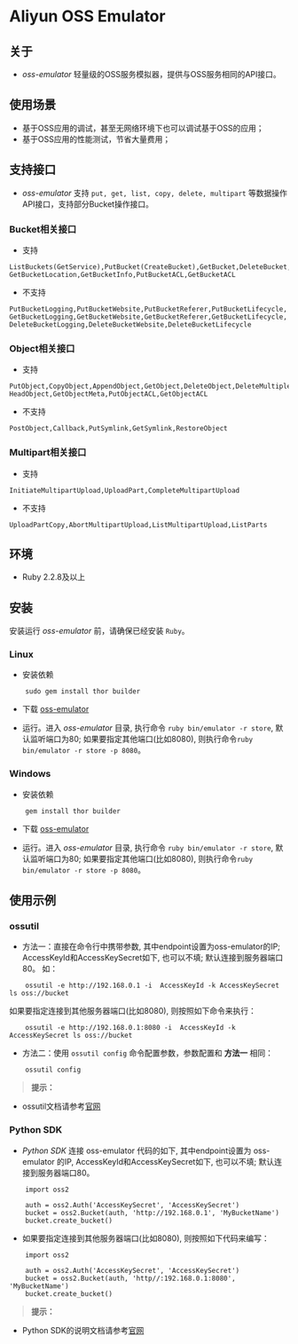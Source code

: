# Aliyun OSS Emulator

## 关于
- *oss-emulator* 轻量级的OSS服务模拟器，提供与OSS服务相同的API接口。

## 使用场景
- 基于OSS应用的调试，甚至无网络环境下也可以调试基于OSS的应用；
- 基于OSS应用的性能测试，节省大量费用；

## 支持接口

- *oss-emulator* 支持 `put, get, list, copy, delete, multipart` 等数据操作API接口，支持部分Bucket操作接口。

### Bucket相关接口
- 支持
```
ListBuckets(GetService),PutBucket(CreateBucket),GetBucket,DeleteBucket,
GetBucketLocation,GetBucketInfo,PutBucketACL,GetBucketACL
```

- 不支持
```
PutBucketLogging,PutBucketWebsite,PutBucketReferer,PutBucketLifecycle,
GetBucketLogging,GetBucketWebsite,GetBucketReferer,GetBucketLifecycle,
DeleteBucketLogging,DeleteBucketWebsite,DeleteBucketLifecycle
```

### Object相关接口
- 支持
```
PutObject,CopyObject,AppendObject,GetObject,DeleteObject,DeleteMultipleObjects,
HeadObject,GetObjectMeta,PutObjectACL,GetObjectACL
```

- 不支持
```
PostObject,Callback,PutSymlink,GetSymlink,RestoreObject
```

### Multipart相关接口
- 支持
```
InitiateMultipartUpload,UploadPart,CompleteMultipartUpload
```

- 不支持
```
UploadPartCopy,AbortMultipartUpload,ListMultipartUpload,ListParts
```

## 环境
- Ruby 2.2.8及以上

## 安装
安装运行 *oss-emulator* 前，请确保已经安装 `Ruby`。

### Linux
- 安装依赖
```
    sudo gem install thor builder
```

- 下载 [oss-emulator](https://github.com/aliyun/oss-emulator)

- 运行。进入 *oss-emulator* 目录, 执行命令 `ruby bin/emulator -r store`, 默认监听端口为80; 如果要指定其他端口(比如8080), 则执行命令`ruby bin/emulator -r store -p 8080`。

### Windows

- 安装依赖
```
    gem install thor builder
```

- 下载 [oss-emulator](https://github.com/aliyun/oss-emulator)

- 运行。进入 *oss-emulator* 目录, 执行命令 `ruby bin/emulator -r store`, 默认监听端口为80; 如果要指定其他端口(比如8080), 则执行命令`ruby bin/emulator -r store -p 8080`。

## 使用示例

### ossutil

- 方法一：直接在命令行中携带参数, 其中endpoint设置为oss-emulator的IP; AccessKeyId和AccessKeySecret如下, 也可以不填; 默认连接到服务器端口80。 如：
```
    ossutil -e http://192.168.0.1 -i  AccessKeyId -k AccessKeySecret ls oss://bucket
```
  如果要指定连接到其他服务器端口(比如8080), 则按照如下命令来执行：
```
    ossutil -e http://192.168.0.1:8080 -i  AccessKeyId -k AccessKeySecret ls oss://bucket
```

- 方法二：使用 `ossutil config` 命令配置参数，参数配置和 **方法一** 相同：
```
    ossutil config
```

> **提示：**
- ossutil文档请参考[官网](https://help.aliyun.com/document_detail/50452.html)
  
### Python SDK

- *Python SDK* 连接 oss-emulator 代码的如下, 其中endpoint设置为 oss-emulator 的IP, AccessKeyId和AccessKeySecret如下, 也可以不填; 默认连接到服务器端口80。

```
    import oss2

    auth = oss2.Auth('AccessKeySecret', 'AccessKeySecret')
    bucket = oss2.Bucket(auth, 'http://192.168.0.1', 'MyBucketName')
    bucket.create_bucket()
```
- 如果要指定连接到其他服务器端口(比如8080), 则按照如下代码来编写：
```
    import oss2

    auth = oss2.Auth('AccessKeySecret', 'AccessKeySecret')
    bucket = oss2.Bucket(auth, 'http//:192.168.0.1:8080', 'MyBucketName')
    bucket.create_bucket()
```

> **提示：**
- Python SDK的说明文档请参考[官网](https://help.aliyun.com/document_detail/32026.html?spm=5176.doc32026.3.3.RQzyY1)